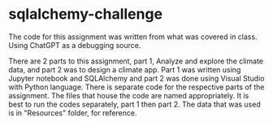 # sqlalchemy-challenge

The code for this assignment was written from what was covered in class. Using ChatGPT as a debugging source.

There are 2 parts to this assignment, part 1, Analyze and explore the climate data, and part 2 was to design a climate app. Part 1 was written using Jupyter notebook and SQLAlchemy and part 2 was done using Visual Studio with Python language. There is separate code for the respective parts of the assignment. The files that house the code are named appropriately. It is best to run the codes separately, part 1 then part 2. The data that was used is in "Resources" folder, for reference.
